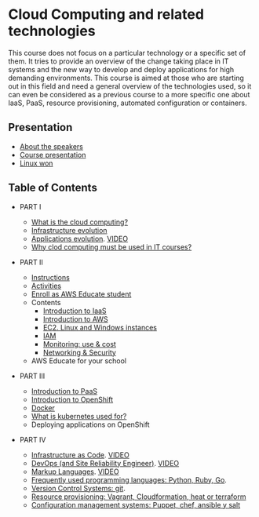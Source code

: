 # Cloud Computing and related technologies

This course does not focus on a particular technology or a specific
set of them. It tries to provide  an overview of the change taking
place in IT systems and the new way to develop and deploy
applications for high demanding environments. This course is aimed at
those who are starting out in this field and need a general overview
of the technologies used, so it can even be considered as a previous
course to a more specific one about IaaS, PaaS, resource provisioning,
automated configuration or containers.

## Presentation

* [About the speakers](https://iesgn.github.io/cloudandrelated/about-speakers.html#/)
* [Course presentation](https://iesgn.github.io/cloudandrelated/presentation.html#/)
* [Linux won](https://iesgn.github.io/cloudandrelated/linux-won.html#/)

## Table of Contents

* PART I
  - [What is the cloud computing?](https://iesgn.github.io/cloudandrelated/intro-cloud.html#/)
  - [Infrastructure evolution](https://iesgn.github.io/cloudandrelated/infra-evolution.html#/)
  - [Applications evolution](https://iesgn.github.io/cloudandrelated/app-evolution.html#/). [VIDEO](https://youtu.be/CIVPS8sUVlM)
  - [Why clod computing must be used in IT courses?](https://youtu.be/2AMgEB2Fm3g)

* PART II
  - [Instructions](https://iesgn.github.io/cloudandrelated/iaas-intructions.html#/)
  - [Activities](https://docs.google.com/presentation/d/1kNtrR-iPgkeAsoJ_lsEvEV7w5N-i82kv85DpThmjqFw/edit?usp=sharing)
  - [Enroll as AWS Educate student](https://docs.google.com/presentation/d/1YbkEnfNz72zNuUpFcbpyhvAiLh6QaSVUqKM0mWrkNBo/edit?usp=sharing) 
  - Contents
    + [Introduction to IaaS](https://drive.google.com/file/d/1C1_ATJWkIxHGUcxKixiYU1XkzlKEsmpS/view?usp=sharing)
    + [Introduction to AWS](https://drive.google.com/file/d/13HJBw-XdbiLjueW3f04iEAqh_5rwHooI/view?usp=sharing)
    + [EC2. Linux and Windows instances](https://drive.google.com/file/d/14IZ926uIpykP6y0UPJ5byVhIbiWZfjF7/view?usp=sharing) 
    + [IAM](https://drive.google.com/file/d/1VtM1GYBuHBGkDIGpAr6vhG2_Xxr_Azmr/view?usp=sharing) 
    + [Monitoring: use & cost](https://drive.google.com/file/d/1YzDzj5tz2Zq6G9rK1K_YQVNwcFoCsbJf/view?usp=sharing)
    + [Networking & Security](https://drive.google.com/file/d/1KgDmtcGVBmOlF3N39Bx7bGV7P5p4D6p9/view?usp=sharing)
  - AWS Educate for your school


* PART III
  <!-- - Containers: Systems containers like LXC vs applications containers like docker -->
  <!-- - Containers orchestration: kubernetes -->
  <!-- - Containers on IaaS -->
  <!-- - Containers on PaaS -->
  - [Introduction to PaaS](https://iesgn.github.io/cloudandrelated/paas.html#/)
  - [Introduction to OpenShift](https://iesgn.github.io/cloudandrelated/openshift.html#/)
  - [Docker](https://iesgn.github.io/cloudandrelated/docker.html#/)
  - [What is kubernetes used for?](https://iesgn.github.io/cloudandrelated/kubernetes.html#/)
  - Deploying applications on OpenShift
	
* PART IV
  - [Infrastructure as Code](https://iesgn.github.io/cloudandrelated/infra_as_code.html#/). [VIDEO](https://youtu.be/Jcx5sbl5teE)
  - [DevOps (and Site Reliability Engineer)](https://iesgn.github.io/cloudandrelated/devops.html#/). [VIDEO](https://youtu.be/qE1Kqjm5FjM)
  - [Markup Languages](https://iesgn.github.io/cloudandrelated/markup.html#/). [VIDEO](https://youtu.be/1YjjSEopeA4)
  - [Frequently used programming languages: Python, Ruby, Go](https://iesgn.github.io/cloudandrelated/languages.html#/).
  - [Version Control Systems: git](https://iesgn.github.io/cloudandrelated/control_version.html#/).
  - [Resource provisioning: Vagrant, Cloudformation, heat or terraform](https://iesgn.github.io/cloudandrelated/resource_prov.html)
  - [Configuration management systems: Puppet, chef, ansible y salt](https://iesgn.github.io/cloudandrelated/conf_management.html)

